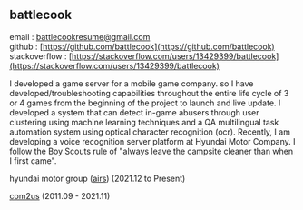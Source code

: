 ## battlecook

email : battlecookresume@gmail.com <br>
github : [https://github.com/battlecook](https://github.com/battlecook) <br>
stackoverflow : [https://stackoverflow.com/users/13429399/battlecook](https://stackoverflow.com/users/13429399/battlecook) <br>


I developed a game server for a mobile game company.
so I have developed/troubleshooting capabilities throughout the entire life cycle of 3 or 4 games from the beginning of the project to launch and live update. 
I developed a system that can detect in-game abusers through user clustering using machine learning techniques and a QA multilingual task automation system using optical character recognition (ocr). Recently, I am developing a voice recognition server platform at Hyundai Motor Company. I follow the Boy Scouts rule of "always leave the campsite cleaner than when I first came".

hyundai motor group ([airs](https://airsc.ai/)) (2021.12 to Present)

[com2us](https://www.com2us.com/) (2011.09 - 2021.11)
